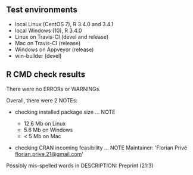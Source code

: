 ## Test environments

* local Linux (CentOS 7), R 3.4.0 and 3.4.1
* local Windows (10), R 3.4.0
* Linux on Travis-CI (devel and release)
* Mac on Travis-CI (release)
* Windows on Appveyor (release)
* win-builder (devel)

## R CMD check results

There were no ERRORs or WARNINGs. 

Overall, there were 2 NOTEs:

* checking installed package size ... NOTE

  - 12.6 Mb on Linux
  -  5.6 Mb on Windows
  -  < 5 Mb on Mac

* checking CRAN incoming feasibility ... NOTE
Maintainer: 'Florian Privé <florian.prive.21@gmail.com>'

Possibly mis-spelled words in DESCRIPTION:
  Preprint (21:3)
